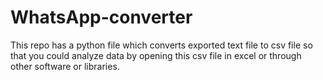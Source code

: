 # WhatsApp-converter
This repo has a python file which converts exported text file to csv file so that you could analyze data by opening this csv file in excel or through other software or libraries.
